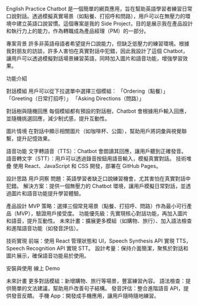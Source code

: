 <!-- 請替換為你的 Demo 影片或截圖 -->

English Practice Chatbot 是一個簡單的網頁應用，旨在幫助英語學習者練習日常口說對話。透過模擬真實場景（如點餐、打招呼和問路），用戶可以在無壓力的環境中建立英語口說習慣。這個專案是我的 Side Project，目的是展示我在產品設計和執行力上的能力，作為轉職成為產品經理（PM）的一部分。

專案背景
許多非英語母語者希望提升口說能力，但缺乏低壓力的練習環境。根據我對朋友的訪談，許多人害怕在真實對話中犯錯，因此我設計了這個 Chatbot，讓用戶可以透過模擬對話場景練習英語，同時加入圖片和語音功能，增強學習效果。

功能介紹

對話模組
用戶可以從下拉選單中選擇三個模組：
「Ordering（點餐）」
「Greeting（日常打招呼）」
「Asking Directions（問路）」

對話樹與隨機回應
每個模組都有預設的對話樹，Chatbot 會根據用戶輸入回應，並隨機挑選回應，減少制式感，提升互動性。

圖片情境
在對話中顯示相關圖片（如咖啡杯、公園），幫助用戶將詞彙與視覺聯繫，提升記憶效果。

語音功能
文字轉語音（TTS）：Chatbot 會朗讀其回應，讓用戶聽到正確發音。
語音轉文字（STT）：用戶可以透過錄音按鈕用語音輸入，模擬真實對話。
技術堆疊
使用 React、JavaScript 和 CSS 開發，部署在 GitHub Pages。

設計思路
用戶洞察
問題：英語學習者缺乏口說練習機會，尤其害怕在真實對話中犯錯。
解決方案：提供一個無壓力的 Chatbot 環境，讓用戶模擬日常對話，並透過圖片和語音功能提升學習體驗。

產品設計
MVP 策略：選擇三個常見場景（點餐、打招呼、問路）作為最小可行產品（MVP），驗證用戶接受度。
功能優先級：先實現核心對話功能，再加入圖片和語音，提升互動性。
未來計畫：擴展更多模組（如購物、旅行）、加入語法檢查和進階語音功能（如發音評估）。

技術實現
前端：使用 React 管理狀態和 UI，Speech Synthesis API 實現 TTS，Speech Recognition API 實現 STT。
設計考量：保持介面簡潔，聚焦於對話和圖片展示，確保語音功能易於使用。


安裝與使用
線上 Demo

未來計畫
更多對話模組：新增購物、旅行等場景，豐富練習內容。
語法檢查：提供簡單的文法建議，幫助用戶改善句子結構。
發音評估：整合進階語音 API，提供發音反饋。
手機 App：開發成手機應用，讓用戶隨時隨地練習。

